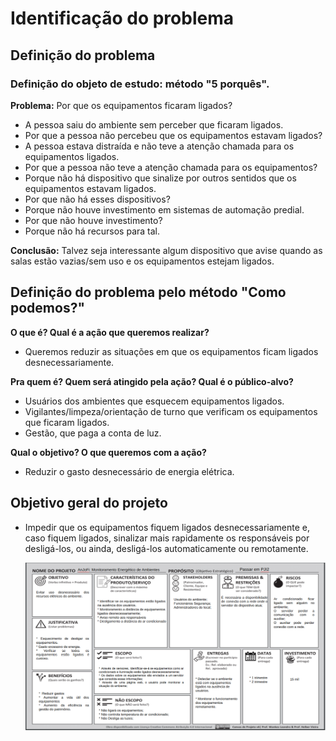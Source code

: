 # Identificação do problema

## Definição do problema

### Definição do objeto de estudo: método "5 porquês".

**Problema:** Por que os equipamentos ficaram ligados?
- A pessoa saiu do ambiente sem perceber que ficaram ligados.
- Por que a pessoa não percebeu que os equipamentos estavam ligados?
- A pessoa estava distraída e não teve a atenção chamada para os equipamentos ligados.
- Por que a pessoa não teve a atenção chamada para os equipamentos?
- Porque não há dispositivo que sinalize por outros sentidos que os equipamentos estavam ligados.
- Por que não há esses dispositivos?
- Porque não houve investimento em sistemas de automação predial.
- Por que não houve investimento?
- Porque não há recursos para tal.

**Conclusão:** Talvez seja interessante algum dispositivo que avise quando as salas estão vazias/sem uso e os equipamentos estejam ligados.

## Definição do problema pelo método "Como podemos?"

**O que é? Qual é a ação que queremos realizar?**
- Queremos reduzir as situações em que os equipamentos ficam ligados desnecessariamente.

**Pra quem é? Quem será atingido pela ação? Qual é o público-alvo?**
- Usuários dos ambientes que esquecem equipamentos ligados.
- Vigilantes/limpeza/orientação de turno que verificam os equipamentos que ficaram ligados.
- Gestão, que paga a conta de luz.

**Qual o objetivo? O que queremos com a ação?**
- Reduzir o gasto desnecessário de energia elétrica.

## Objetivo geral do projeto
- Impedir que os equipamentos fiquem ligados desnecessariamente e, caso fiquem ligados, sinalizar mais rapidamente os responsáveis por desligá-los, ou ainda, desligá-los automaticamente ou remotamente.

  ![](/imagens/anjofiObjetivo.png)
